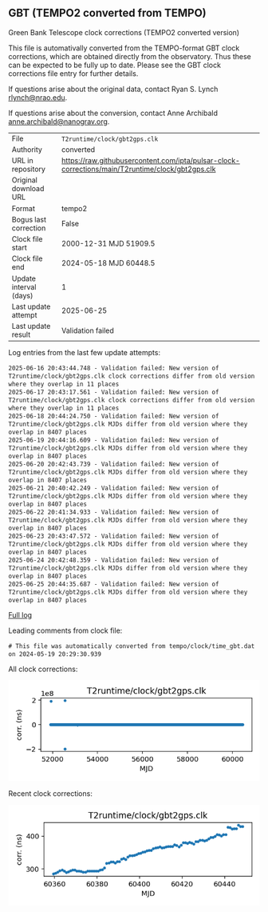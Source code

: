 
## GBT (TEMPO2 converted from TEMPO)

Green Bank Telescope clock corrections (TEMPO2 converted version)

This file is automativally converted from the TEMPO-format GBT
clock corrections, which are obtained directly from the observatory.
Thus these can be expected to be fully up to date. Please see the
GBT clock corrections file entry for further details.

If questions arise about the original data, contact Ryan S. Lynch
<rlynch@nrao.edu>.

If questions arise about the conversion, contact Anne Archibald
<anne.archibald@nanograv.org>.

|     |     |
|:--- |:--- |
| File | `T2runtime/clock/gbt2gps.clk` |
| Authority | converted |
| URL in repository | <https://raw.githubusercontent.com/ipta/pulsar-clock-corrections/main/T2runtime/clock/gbt2gps.clk> |
| Original download URL | <None> |
| Format | tempo2 |
| Bogus last correction | False |
| Clock file start | 2000-12-31 MJD 51909.5 |
| Clock file end | 2024-05-18 MJD 60448.5 |
| Update interval (days) | 1 |
| Last update attempt | 2025-06-25 |
| Last update result | Validation failed |

Log entries from the last few update attempts:
```
2025-06-16 20:43:44.748 - Validation failed: New version of T2runtime/clock/gbt2gps.clk clock corrections differ from old version where they overlap in 11 places
2025-06-17 20:43:17.561 - Validation failed: New version of T2runtime/clock/gbt2gps.clk clock corrections differ from old version where they overlap in 11 places
2025-06-18 20:44:24.750 - Validation failed: New version of T2runtime/clock/gbt2gps.clk MJDs differ from old version where they overlap in 8407 places
2025-06-19 20:44:16.609 - Validation failed: New version of T2runtime/clock/gbt2gps.clk MJDs differ from old version where they overlap in 8407 places
2025-06-20 20:42:43.739 - Validation failed: New version of T2runtime/clock/gbt2gps.clk MJDs differ from old version where they overlap in 8407 places
2025-06-21 20:40:42.249 - Validation failed: New version of T2runtime/clock/gbt2gps.clk MJDs differ from old version where they overlap in 8407 places
2025-06-22 20:41:34.933 - Validation failed: New version of T2runtime/clock/gbt2gps.clk MJDs differ from old version where they overlap in 8407 places
2025-06-23 20:43:47.572 - Validation failed: New version of T2runtime/clock/gbt2gps.clk MJDs differ from old version where they overlap in 8407 places
2025-06-24 20:42:48.359 - Validation failed: New version of T2runtime/clock/gbt2gps.clk MJDs differ from old version where they overlap in 8407 places
2025-06-25 20:44:35.687 - Validation failed: New version of T2runtime/clock/gbt2gps.clk MJDs differ from old version where they overlap in 8407 places
```
[Full log](https://raw.githubusercontent.com/ipta/pulsar-clock-corrections/main/log/T2runtime/clock/gbt2gps.clk.log)

Leading comments from clock file:

    # This file was automatically converted from tempo/clock/time_gbt.dat on 2024-05-19 20:29:30.939



All clock corrections:

![plot of all clock corrections](gbt2gps.clk.png "All corrections")

Recent clock corrections:

![plot of recent clock corrections](gbt2gps.clk.short.png "Recent corrections")

